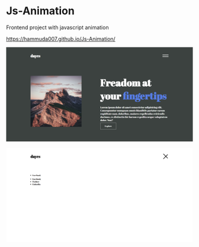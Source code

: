 # Js-Animation
Frontend project with javascript animation

https://hammuda007.github.io/Js-Animation/


![Screenshot](https://github.com/Hammuda007/Js-Animation/blob/main/screencapture-hammuda007-github-io-Js-Animation-2022-11-05-19_05_30.png)


![Screenshot](https://github.com/Hammuda007/Js-Animation/blob/main/screencapture-hammuda007-github-io-Js-Animation-2022-11-05-19_06_29.png)

